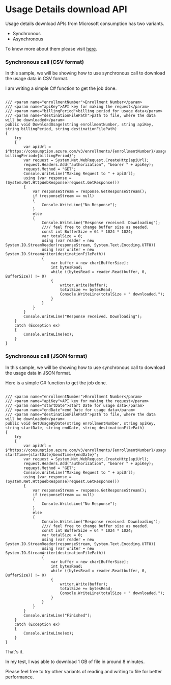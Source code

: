 # Usage Details download API



Usage details download APIs from Microsoft consumption has two variants.

- Synchronous 
- Asynchronous

To know more about them please visit [here](https://docs.microsoft.com/en-us/rest/api/billing/enterprise/billing-enterprise-api-usage-detail).



### Synchronous call (CSV format)

In this sample, we will be showing how to use synchronous call to download the usage data in CSV format.

I am writing a simple C# function to get the job done. 

``` 
     
/// <param name="enrollmentNumber">Enrollment Number</param>
/// <param name="apiKey">API key for making the request</param>
/// <param name="billingPeriod">billing period for usage data</param>
/// <param name="destinationFilePath">path to file, where the data will be downloaded</param>
public void DownloadUsage(string enrollmentNumber, string apiKey, string billingPeriod, string destinationFilePath)
{
	try
	{
		var apiUrl = $"https://consumption.azure.com/v3/enrollments/{enrollmentNumber}/usagedetails/download?billingPeriod={billingPeriod}";
		var request = System.Net.WebRequest.CreateHttp(apiUrl);
		request.Headers.Add("authorization", "bearer " + apiKey);
		request.Method = "GET";
		Console.WriteLine("Making Request to " + apiUrl);
		using (var response = (System.Net.HttpWebResponse)request.GetResponse())
		{
			var responseStream = response.GetResponseStream();
			if (responseStream == null)
			{
				Console.WriteLine("No Response");
			}
			else
			{
				Console.WriteLine("Response received. Downloading");
				//// feel free to change buffer size as needed.
				const int BufferSize = 64 * 1024 * 1024;
				var totalSize = 0;
				using (var reader = new System.IO.StreamReader(responseStream, System.Text.Encoding.UTF8))
				using (var writer = new System.IO.StreamWriter(destinationFilePath))
				{
					var buffer = new char[BufferSize];
					int bytesRead;
					while ((bytesRead = reader.Read(buffer, 0, BufferSize)) != 0)
					{
						writer.Write(buffer);
						totalSize += bytesRead;
						Console.WriteLine(totalSize + " downloaded.");
					}					
				}
			}
		}
		Console.WriteLine("Response received. Downloading");
	}
	catch (Exception ex)
	{
		Console.WriteLine(ex);
	}
}
```


### Synchronous call (JSON format)

In this sample, we will be showing how to use synchronous call to download the usage data in JSON format.

Here is a simple C# function to get the job done. 

``` 
 
/// <param name="enrollmentNumber">Enrollment Number</param>
/// <param name="apiKey">API key for making the request</param>
/// <param name="startDate">start Date for usage data</param>
/// <param name="endDate">end Date for usage data</param>
/// <param name="destinationFilePath">path to file, where the data will be downloaded</param>
public void GetUsageByDate(string enrollmentNumber, string apiKey, string startDate, string endDate, string destinationFilePath)
{
	try
	{
		var apiUrl = $"https://consumption.azure.com/v3/enrollments/{enrollmentNumber}/usagedetailsbycustomdate?startTime={startDate}&endTime={endDate}";
		var request = System.Net.WebRequest.CreateHttp(apiUrl);
		request.Headers.Add("authorization", "bearer " + apiKey);
		request.Method = "GET";
		Console.WriteLine("Making Request to " + apiUrl);
		using (var response = (System.Net.HttpWebResponse)request.GetResponse())
		{
			var responseStream = response.GetResponseStream();
			if (responseStream == null)
			{
				Console.WriteLine("No Response");
			}
			else
			{
				Console.WriteLine("Response received. Downloading");
				//// feel free to change buffer size as needed.
				const int BufferSize = 64 * 1024 * 1024;
				var totalSize = 0;
				using (var reader = new System.IO.StreamReader(responseStream, System.Text.Encoding.UTF8))
				using (var writer = new System.IO.StreamWriter(destinationFilePath))
				{
					var buffer = new char[BufferSize];
					int bytesRead;
					while ((bytesRead = reader.Read(buffer, 0, BufferSize)) != 0)
					{
						writer.Write(buffer);
						totalSize += bytesRead;
						Console.WriteLine(totalSize + " downloaded.");
					}					
				}
			}
		}
		Console.WriteLine("Finished");
	}
	catch (Exception ex)
	{
		Console.WriteLine(ex);
	}
}
```





That's it.

In my test, I was able to download 1 GB of file in around 8 minutes. 

Please feel free to try other variants of reading and writing to file for better performance.

